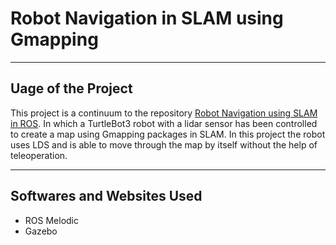 # Robot Navigation in SLAM using Gmapping

--- 

## Uage of the Project

This project is a continuum to the repository [Robot Navigation using SLAM in ROS](https://github.com/Reemaalduailej/Robot-Navigation-using-SLAM-in-ROS). In which a TurtleBot3 robot with a lidar sensor has been controlled to create a map using Gmapping packages in SLAM. In this project the robot uses LDS and is able to move through the map by itself without the help of teleoperation.

---

## Softwares and Websites Used

- ROS Melodic
- Gazebo
